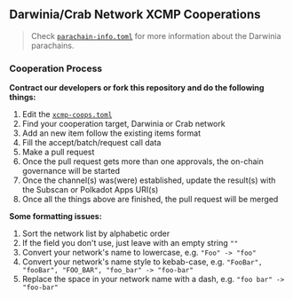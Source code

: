 ## Darwinia/Crab Network XCMP Cooperations
> Check [`parachain-info.toml`](parachain-info.toml) for more information about the Darwinia parachains.

### Cooperation Process
**Contract our developers or fork this repository and do the following things:**
1. Edit the [`xcmp-coops.toml`](xcmp-coops.toml)
2. Find your cooperation target, Darwinia or Crab network
3. Add an new item follow the existing items format
4. Fill the accept/batch/request call data
5. Make a pull request
6. Once the pull request gets more than one approvals, the on-chain governance will be started
7. Once the channel(s) was(were) established, update the result(s) with the Subscan or Polkadot Apps URI(s)
8. Once all the things above are finished, the pull request will be merged

**Some formatting issues:**
1. Sort the network list by alphabetic order
2. If the field you don't use, just leave with an empty string `""`
3. Convert your network's name to lowercase, e.g. `"Foo" -> "foo"`
4. Convert your network's name style to kebab-case, e.g. `"FooBar", "fooBar", "FOO_BAR", "foo_bar" -> "foo-bar"`
5. Replace the space in your network name with a dash, e.g. `"foo bar" -> "foo-bar"`
